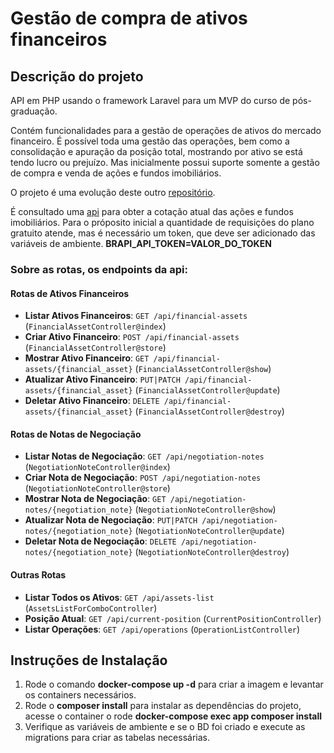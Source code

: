 # Gestão de compra de ativos financeiros
## Descrição do projeto

API em PHP usando o framework Laravel para um MVP do curso de pós-graduação.

Contém funcionalidades para a gestão de operações de ativos do mercado financeiro.
É possível toda uma gestão das operações, bem como a consolidação e apuração da posição total, 
mostrando por ativo se está tendo lucro ou prejuízo.
Mas inicialmente possui suporte somente a gestão de compra e venda de ações e fundos imobiliários.

O projeto é uma evolução deste outro [repositório](https://github.com/jeangomes/eng-soft-mvp1-api). 

É consultado uma [api](https://brapi.dev/)
para obter a cotação atual das ações e fundos imobiliários.
Para o próposito inicial a quantidade de requisições do plano gratuito atende, mas é necessário um token, que deve ser 
adicionado das variáveis de ambiente.
**BRAPI_API_TOKEN=VALOR_DO_TOKEN**

### Sobre as rotas, os endpoints da api:

#### Rotas de Ativos Financeiros
- **Listar Ativos Financeiros**: `GET /api/financial-assets` (`FinancialAssetController@index`)
- **Criar Ativo Financeiro**: `POST /api/financial-assets` (`FinancialAssetController@store`)
- **Mostrar Ativo Financeiro**: `GET /api/financial-assets/{financial_asset}` (`FinancialAssetController@show`)
- **Atualizar Ativo Financeiro**: `PUT|PATCH /api/financial-assets/{financial_asset}` (`FinancialAssetController@update`)
- **Deletar Ativo Financeiro**: `DELETE /api/financial-assets/{financial_asset}` (`FinancialAssetController@destroy`)
#### Rotas de Notas de Negociação
- **Listar Notas de Negociação**: `GET /api/negotiation-notes` (`NegotiationNoteController@index`)
- **Criar Nota de Negociação**: `POST /api/negotiation-notes` (`NegotiationNoteController@store`)
- **Mostrar Nota de Negociação**: `GET /api/negotiation-notes/{negotiation_note}` (`NegotiationNoteController@show`)
- **Atualizar Nota de Negociação**: `PUT|PATCH /api/negotiation-notes/{negotiation_note}` (`NegotiationNoteController@update`)
- **Deletar Nota de Negociação**: `DELETE /api/negotiation-notes/{negotiation_note}` (`NegotiationNoteController@destroy`)
#### Outras Rotas
- **Listar Todos os Ativos**: `GET /api/assets-list` (`AssetsListForComboController`)
- **Posição Atual**: `GET /api/current-position` (`CurrentPositionController`)
- **Listar Operações**: `GET /api/operations` (`OperationListController`)

## Instruções de Instalação

1. Rode o comando **docker-compose up -d** para criar a imagem e levantar os containers necessários.
2. Rode o **composer install** para instalar as dependências do projeto, acesse o container o rode **docker-compose exec app composer install**
3. Verifique as variáveis de ambiente e se o BD foi criado e execute as migrations para criar as tabelas necessárias.


